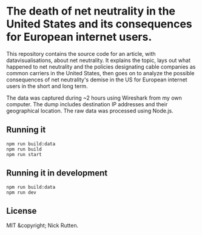 # The death of net neutrality in the United States and its consequences for European internet users.

This repository contains the source code for an article, with datavisualisations, about net neutrality. It explains the topic, lays out what happened to net neutrality and the policies designating cable companies as common carriers in the United States, then goes on to analyze the possible consequences of net neutrality's demise in the US for European internet users in the short and long term.

The data was captured during ~2 hours using Wireshark from my own computer. The dump includes destination IP addresses and their geographical location. The raw data was processed using Node.js.

## Running it

`npm run build:data`  
`npm run build`  
`npm run start`

## Running it in development

`npm run build:data`  
`npm run dev`

## License

MIT &copyright; Nick Rutten.
